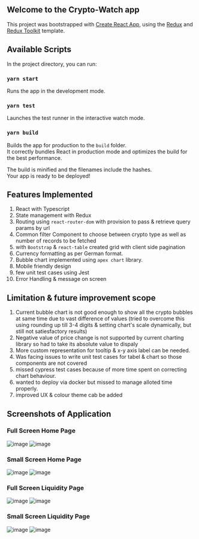 ## Welcome to the Crypto-Watch app

This project was bootstrapped with [Create React App](https://github.com/facebook/create-react-app), using the [Redux](https://redux.js.org/) and [Redux Toolkit](https://redux-toolkit.js.org/) template.

## Available Scripts

In the project directory, you can run:

### `yarn start`

Runs the app in the development mode.<br />

### `yarn test`

Launches the test runner in the interactive watch mode.<br />


### `yarn build`

Builds the app for production to the `build` folder.<br />
It correctly bundles React in production mode and optimizes the build for the best performance.

The build is minified and the filenames include the hashes.<br />
Your app is ready to be deployed!

## Features Implemented 
1) React with Typescript
2) State management with Redux
3) Routing using `react-router-dom` with provision to pass & retrieve query params by url
4) Common filter Component to choose between crypto type as well as number of records to be fetched
5) with `Bootstrap` & `react-table` created grid with client side pagination
6) Currency formatting as per German format.
7) Bubble chart implemented using `apex chart` library.
8) Mobile friendly design
9) few unit test cases using Jest
10) Error Handling & message on screen

## Limitation & future improvement scope
1) Current bubble chart is not good enough to show all the crypto bubbles at same time due to vast difference of values (tried to overcome this using rounding up till 3-4 digits & setting chart's scale dynamically, but still not satiesfactory results)
2) Negative value of price change is not supported by current charting library so had to take its absolute value to dispaly
3) More custom representation for tooltip & x-y axis label can be needed.
4) Was facing issues to write unit test cases for tabel & chart so those components are not covered
5) missed cypress test cases because of more time spent on correcting chart behaviour.
6) wanted to deploy via docker but missed to manage alloted time properly.
7) improved UX & colour theme cab be added

## Screenshots of Application 

### Full Screen Home Page
![image](https://user-images.githubusercontent.com/41572852/138609691-6064a444-1835-4ef7-8e32-26eb43c20e58.png)
![image](https://user-images.githubusercontent.com/41572852/138609854-491cc77a-f4b1-4d2f-a918-6c62d1a1a5c0.png)


### Small Screen Home Page
![image](https://user-images.githubusercontent.com/41572852/138609754-02ac1f27-9def-43ba-8fe6-f08d9fc1cfe1.png)
![image](https://user-images.githubusercontent.com/41572852/138609764-f47b3b6c-303f-4ef8-aaf7-073409a25f1e.png)

### Full Screen Liquidity Page
![image](https://user-images.githubusercontent.com/41572852/138609845-296f5ac3-7ac1-42f1-8ce7-42844705c82c.png)
![image](https://user-images.githubusercontent.com/41572852/138609863-b411844f-b157-404c-869d-3de2ef66aa00.png)


### Small Screen Liquidity Page
![image](https://user-images.githubusercontent.com/41572852/138609795-7d9195c3-b71b-4ceb-a382-d857f4bb6ce4.png)
![image](https://user-images.githubusercontent.com/41572852/138609809-f35191f1-f264-412a-a9ac-952fe51fe407.png)


